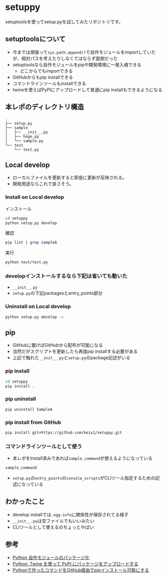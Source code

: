 # setuppy

setuptoolsを使ってsetup.pyを試してみたリポジトリです。

## setuptoolsについて

- 今までは頑張って`sys.path.append()`で自作モジュールをimportしていたが、相対パスを考えたりしなくてはならず面倒だった
- setuptoolsなら自作モジュールをpipや開発環境に一発入魂できる
    - どこからでもimportできる
- GitHubからもpip installできる
- コマンドラインツールもinstallできる
- twineを使えばPyPIにアップロードして普通にpip installもできるようになる

## 本レポのディレクトリ構造

```
.
├── setup.py
├── sample
│   ├── __init__.py
│   ├── hoge.py
│   └── sample.py
└── test
    └── test.py
```

## Local develop

- ローカルファイルを更新すると即座に更新が反映される。
- 開発用途ならこれで良さそう。

### Install on Local develop

インストール

```sh
cd setuppy
python setup.py develop
```

確認

```sh
pip list | grep sampleA
```

実行

```sh
python test/test.py
```

### developインストールするなら下記は省いても動いた

- `__init__.py`
- `setup.py`の下記packagesとentry_points部分

### Uninstall on Local develop

```sh
python setup.py develop -u
```

## pip

- GitHubに置けばGitHubから配布が可能になる
- 当然だがスクリプトを更新したら再度pip installする必要がある
- 上記で触れた`__init__.py`と`setup.py`のpackage記述がいる

### pip install

```sh
cd setuppy
pip install .
```

### pip uninstall

```sh
pip uninstall SampleA
```

### pip install from GitHub

```sh
pip install git+https://github.com/keix1/setuppy.git
```

### コマンドラインツールとして使う

- 本レポをInstall済みであれば`sample_command`が使えるようになっている

```sh
sample_command
```

- `setup.py`の`entry_points`の`console_scripts`がCLIツール指定するための記述になっている

## わかったこと

- develop installでは`.egg-info`に関係性が保存されてる様子
- `__init__.py`は空ファイルでもいいみたい
- CLIツールとして使えるのちょっとやばい

## 参考

- [Python 自作モジュールのパッケージ化](https://gist.github.com/3panda/7508508a89bd1ea1990217142eaf3c9c)
- [Python: Twine を使って PyPI にパッケージをアップロードする](https://blog.amedama.jp/entry/2017/12/31/175036)
- [Pythonで作ったコマンドをGitHub経由でpipインストール可能にする](https://dev.classmethod.jp/articles/pip-install-via-github-command/)